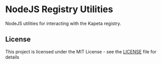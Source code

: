 # NodeJS Registry Utilities
NodeJS utilities for interacting with the Kapeta registry.

## License

This project is licensed under the MIT License - see the [LICENSE](LICENSE) file for details
